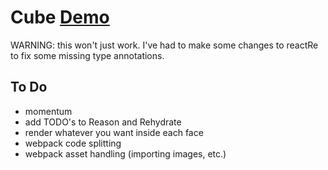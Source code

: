 # Cube [Demo](http://www.chetcorcos.com/cube/)

WARNING: this won't just work. I've had to make some changes to reactRe to fix some missing type annotations.

## To Do

- momentum
- add TODO's to Reason and Rehydrate
- render whatever you want inside each face
- webpack code splitting
- webpack asset handling (importing images, etc.)
